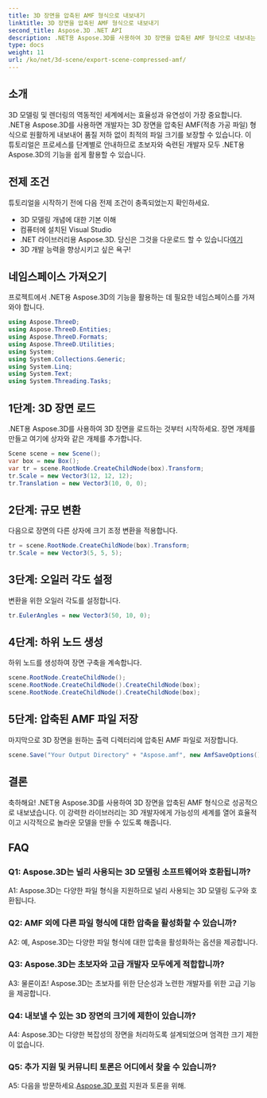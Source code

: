 ```yaml
---
title: 3D 장면을 압축된 AMF 형식으로 내보내기
linktitle: 3D 장면을 압축된 AMF 형식으로 내보내기
second_title: Aspose.3D .NET API
description: .NET용 Aspose.3D를 사용하여 3D 장면을 압축된 AMF 형식으로 내보내는 방법을 알아보세요. 이 단계별 가이드를 통해 개발 기술을 향상하세요.
type: docs
weight: 11
url: /ko/net/3d-scene/export-scene-compressed-amf/
---
```

## 소개

3D 모델링 및 렌더링의 역동적인 세계에서는 효율성과 유연성이 가장 중요합니다. .NET용 Aspose.3D를 사용하면 개발자는 3D 장면을 압축된 AMF(적층 가공 파일) 형식으로 원활하게 내보내어 품질 저하 없이 최적의 파일 크기를 보장할 수 있습니다. 이 튜토리얼은 프로세스를 단계별로 안내하므로 초보자와 숙련된 개발자 모두 .NET용 Aspose.3D의 기능을 쉽게 활용할 수 있습니다.

## 전제 조건

튜토리얼을 시작하기 전에 다음 전제 조건이 충족되었는지 확인하세요.

- 3D 모델링 개념에 대한 기본 이해
- 컴퓨터에 설치된 Visual Studio
-  .NET 라이브러리용 Aspose.3D. 당신은 그것을 다운로드 할 수 있습니다[여기](https://releases.aspose.com/3d/net/)
- 3D 개발 능력을 향상시키고 싶은 욕구!

## 네임스페이스 가져오기

프로젝트에서 .NET용 Aspose.3D의 기능을 활용하는 데 필요한 네임스페이스를 가져와야 합니다.

```csharp
using Aspose.ThreeD;
using Aspose.ThreeD.Entities;
using Aspose.ThreeD.Formats;
using Aspose.ThreeD.Utilities;
using System;
using System.Collections.Generic;
using System.Linq;
using System.Text;
using System.Threading.Tasks;
```

## 1단계: 3D 장면 로드

.NET용 Aspose.3D를 사용하여 3D 장면을 로드하는 것부터 시작하세요. 장면 개체를 만들고 여기에 상자와 같은 개체를 추가합니다.

```csharp
Scene scene = new Scene();
var box = new Box();
var tr = scene.RootNode.CreateChildNode(box).Transform;
tr.Scale = new Vector3(12, 12, 12);
tr.Translation = new Vector3(10, 0, 0);
```

## 2단계: 규모 변환

다음으로 장면의 다른 상자에 크기 조정 변환을 적용합니다.

```csharp
tr = scene.RootNode.CreateChildNode(box).Transform;
tr.Scale = new Vector3(5, 5, 5);
```

## 3단계: 오일러 각도 설정

변환을 위한 오일러 각도를 설정합니다.

```csharp
tr.EulerAngles = new Vector3(50, 10, 0);
```

## 4단계: 하위 노드 생성

하위 노드를 생성하여 장면 구축을 계속합니다.

```csharp
scene.RootNode.CreateChildNode();
scene.RootNode.CreateChildNode().CreateChildNode(box);
scene.RootNode.CreateChildNode().CreateChildNode(box);
```

## 5단계: 압축된 AMF 파일 저장

마지막으로 3D 장면을 원하는 출력 디렉터리에 압축된 AMF 파일로 저장합니다.

```csharp
scene.Save("Your Output Directory" + "Aspose.amf", new AmfSaveOptions() { EnableCompression = false });
```

## 결론

축하해요! .NET용 Aspose.3D를 사용하여 3D 장면을 압축된 AMF 형식으로 성공적으로 내보냈습니다. 이 강력한 라이브러리는 3D 개발자에게 가능성의 세계를 열어 효율적이고 시각적으로 놀라운 모델을 만들 수 있도록 해줍니다.

## FAQ

### Q1: Aspose.3D는 널리 사용되는 3D 모델링 소프트웨어와 호환됩니까?

A1: Aspose.3D는 다양한 파일 형식을 지원하므로 널리 사용되는 3D 모델링 도구와 호환됩니다.

### Q2: AMF 외에 다른 파일 형식에 대한 압축을 활성화할 수 있습니까?

A2: 예, Aspose.3D는 다양한 파일 형식에 대한 압축을 활성화하는 옵션을 제공합니다.

### Q3: Aspose.3D는 초보자와 고급 개발자 모두에게 적합합니까?

A3: 물론이죠! Aspose.3D는 초보자를 위한 단순성과 노련한 개발자를 위한 고급 기능을 제공합니다.

### Q4: 내보낼 수 있는 3D 장면의 크기에 제한이 있습니까?

A4: Aspose.3D는 다양한 복잡성의 장면을 처리하도록 설계되었으며 엄격한 크기 제한이 없습니다.

### Q5: 추가 지원 및 커뮤니티 토론은 어디에서 찾을 수 있습니까?

A5: 다음을 방문하세요.[Aspose.3D 포럼](https://forum.aspose.com/c/3d/18) 지원과 토론을 위해.